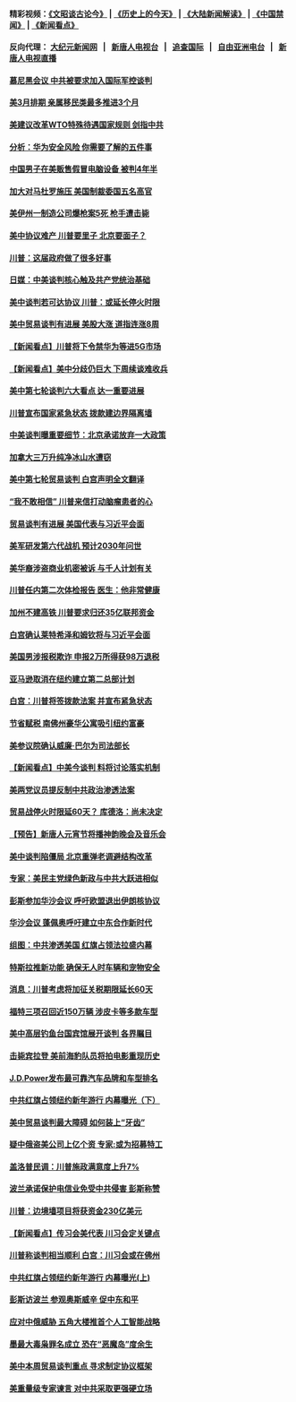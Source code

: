 #### 精彩视频：[《文昭谈古论今》](http://95.179.137.68/wenzhao) | [《历史上的今天》](http://95.179.137.68/today-in-history) | [《大陆新闻解读》](http://95.179.137.68/ntdtv-comedy) | [《中国禁闻》](http://95.179.137.68/ntdtv-news) | [《新闻看点》](http://95.179.137.68/news-insight) 

 #### 反向代理： [大纪元新闻网](http://95.179.137.68:10080/) &nbsp;&nbsp;|&nbsp;&nbsp; [新唐人电视台](http://95.179.137.68:8000/) &nbsp;&nbsp;|&nbsp;&nbsp; [追查国际](http://95.179.137.68:10010/) &nbsp;&nbsp;|&nbsp;&nbsp; [自由亚洲电台](http://95.179.137.68:9800/) &nbsp;&nbsp;|&nbsp;&nbsp; [新唐人电视直播](http://95.179.137.68/) 

#### [慕尼黑会议 中共被要求加入国际军控谈判](../pages/nsc412/n11049858.md?t=02162137) 

#### [美3月排期 亲属移民类最多推进3个月](../pages/nsc412/n11049714.md?t=02162137) 

#### [美建议改革WTO特殊待遇国家规则 剑指中共](../pages/nsc412/n11049527.md?t=02162137) 

#### [分析：华为安全风险 你需要了解的五件事](../pages/nsc412/n11038295.md?t=02162137) 

#### [中国男子在美贩售假冒电脑设备 被判4年半](../pages/nsc412/n11048974.md?t=02162137) 

#### [加大对马杜罗施压 美国制裁委国五名高官](../pages/nsc412/n11048312.md?t=02162137) 

#### [美伊州一制造公司爆枪案5死 枪手遭击毙](../pages/nsc412/n11048272.md?t=02162137) 

#### [美中协议难产 川普要里子 北京要面子？](../pages/nsc412/n11047839.md?t=02162137) 

#### [川普：这届政府做了很多好事](../pages/nsc412/n11048466.md?t=02162137) 

#### [日媒：中美谈判核心触及共产党统治基础](../pages/nsc412/n11048165.md?t=02162137) 

#### [美中谈判若可达协议 川普：或延长停火时限](../pages/nsc412/n11047939.md?t=02162137) 

#### [美中贸易谈判有进展 美股大涨 道指连涨8周](../pages/nsc412/n11048322.md?t=02162137) 

#### [【新闻看点】川普将下令禁华为等进5G市场](../pages/nsc412/n11047972.md?t=02162137) 

#### [【新闻看点】美中分歧仍巨大 下周续谈难收兵](../pages/nsc412/n11047702.md?t=02162137) 

#### [美中第七轮谈判六大看点 达一重要进展](../pages/nsc412/n11047982.md?t=02162137) 

#### [川普宣布国家紧急状态 拨款建边界隔离墙](../pages/nsc412/n11048032.md?t=02162137) 

#### [中美谈判曝重要细节：北京承诺放弃一大政策](../pages/nsc412/n11047582.md?t=02162137) 

#### [加拿大三万升纯净冰山水遭窃](../pages/nsc412/n11047654.md?t=02162137) 

#### [美中第七轮贸易谈判 白宫声明全文翻译](../pages/nsc412/n11047539.md?t=02162137) 

#### [“我不敢相信” 川普来信打动脑瘤患者的心](../pages/nsc412/n11047266.md?t=02162137) 

#### [贸易谈判有进展 美国代表与习近平会面](../pages/nsc412/n11046943.md?t=02162137) 

#### [美军研发第六代战机 预计2030年问世](../pages/nsc412/n11046853.md?t=02162137) 

#### [美华裔涉盗商业机密被诉 与千人计划有关](../pages/nsc412/n11045838.md?t=02162137) 

#### [川普任内第二次体检报告 医生：他非常健康](../pages/nsc412/n11046580.md?t=02162137) 

#### [加州不建高铁 川普要求归还35亿联邦资金](../pages/nsc412/n11045524.md?t=02162137) 

#### [白宫确认莱特希泽和姆钦将与习近平会面](../pages/nsc412/n11045630.md?t=02162137) 

#### [美国男涉报税欺诈 申报2万所得获98万退税](../pages/nsc412/n11045874.md?t=02162137) 

#### [亚马逊取消在纽约建立第二总部计划](../pages/nsc412/n11045436.md?t=02162137) 

#### [白宫：川普将签拨款法案 并宣布紧急状态](../pages/nsc412/n11045657.md?t=02162137) 

#### [节省赋税 南佛州豪华公寓吸引纽约富豪](../pages/nsc412/n11045681.md?t=02162137) 

#### [美参议院确认威廉‧巴尔为司法部长](../pages/nsc412/n11045451.md?t=02162137) 

#### [【新闻看点】中美今谈判 料将讨论落实机制](../pages/nsc412/n11045020.md?t=02162137) 

#### [美两党议员提反制中共政治渗透法案](../pages/nsc412/n11045351.md?t=02162137) 

#### [贸易战停火时限延60天？ 库德洛：尚未决定](../pages/nsc412/n11045299.md?t=02162137) 

#### [【预告】新唐人元宵节将播神韵晚会及音乐会](../pages/nsc412/n11043038.md?t=02162137) 

#### [美中谈判陷僵局 北京重弹老调避结构改革](../pages/nsc412/n11045171.md?t=02162137) 

#### [专家：美民主党绿色新政与中共大跃进相似](../pages/nsc412/n11045053.md?t=02162137) 

#### [彭斯参加华沙会议 呼吁欧盟退出伊朗核协议](../pages/nsc412/n11045031.md?t=02162137) 

#### [华沙会议 蓬佩奥呼吁建立中东合作新时代](../pages/nsc412/n11044317.md?t=02162137) 

#### [组图：中共渗透美国 红旗占领法拉盛内幕](../pages/nsc412/n11043665.md?t=02162137) 

#### [特斯拉推新功能 确保无人时车辆和宠物安全](../pages/nsc412/n11044546.md?t=02162137) 

#### [消息：川普考虑将加征关税期限延长60天](../pages/nsc412/n11044512.md?t=02162137) 

#### [福特三项召回近150万辆 涉皮卡等多款车型](../pages/nsc412/n11043997.md?t=02162137) 

#### [美中高层钓鱼台国宾馆展开谈判 各界瞩目](../pages/nsc412/n11043715.md?t=02162137) 

#### [击毙宾拉登 美前海豹队员将拍电影重现历史](../pages/nsc412/n11043977.md?t=02162137) 

#### [J.D.Power发布最可靠汽车品牌和车型排名](../pages/nsc412/n11043126.md?t=02162137) 

#### [中共红旗占领纽约新年游行 内幕曝光（下）](../pages/nsc412/n11042637.md?t=02162137) 

#### [美中贸易谈判最大障碍 如何装上“牙齿”](../pages/nsc412/n11042646.md?t=02162137) 

#### [疑中俄盗美公司上亿个资 专家:或为招募特工](../pages/nsc412/n11043113.md?t=02162137) 

#### [盖洛普民调：川普施政满意度上升7%](../pages/nsc412/n11042839.md?t=02162137) 

#### [波兰承诺保护电信业免受中共侵害 彭斯称赞](../pages/nsc412/n11042705.md?t=02162137) 

#### [川普：边境墙项目将获资金230亿美元](../pages/nsc412/n11042699.md?t=02162137) 

#### [【新闻看点】传习会美代表 川习会定关键点](../pages/nsc412/n11042350.md?t=02162137) 

#### [川普称谈判相当顺利 白宫：川习会或在佛州](../pages/nsc412/n11042401.md?t=02162137) 

#### [中共红旗占领纽约新年游行 内幕曝光(上)](../pages/nsc412/n11042617.md?t=02162137) 

#### [彭斯访波兰 参观奥斯威辛 促中东和平](../pages/nsc412/n11042477.md?t=02162137) 

#### [应对中俄威胁 五角大楼推首个人工智能战略](../pages/nsc412/n11042470.md?t=02162137) 

#### [墨最大毒枭罪名成立 恐在“恶魔岛”度余生](../pages/nsc412/n11042258.md?t=02162137) 

#### [美中本周贸易谈判重点 寻求制定协议框架](../pages/nsc412/n11041912.md?t=02162137) 

#### [美重量级专家谏言 对中共采取更强硬立场](../pages/nsc412/n11040358.md?t=02162137) 

